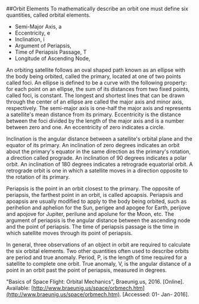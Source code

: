 ##Orbit Elements
To mathematically describe an orbit one must define six quantities, called orbital elements.
* Semi-Major Axis, a
* Eccentricity, e
* Inclination, i
* Argument of Periapsis,
* Time of Periapsis Passage, T
* Longitude of Ascending Node,

An orbiting satellite follows an oval shaped path known as an ellipse with the body being orbited, called the primary, located at one of two points called foci.  An ellipse is defined to be a curve with the following property: for each point on an ellipse, the sum of its distances from two fixed points, called foci, is constant.  The longest and shortest lines that can be drawn through the center of an ellipse are called the major axis and minor axis, respectively.  The semi-major axis is one-half the major axis and represents a satellite's mean distance from its primary.  Eccentricity is the distance between the foci divided by the length of the major axis and is a number between zero and one.  An eccentricity of zero indicates a circle.

Inclination is the angular distance between a satellite's orbital plane and the equator of its primary.  An inclination of zero degrees indicates an orbit about the primary's equator in the same direction as the primary's rotation, a direction called prograde.  An inclination of 90 degrees indicates a polar orbit.  An inclination of 180 degrees indicates a retrograde equatorial orbit.  A retrograde orbit is one in which a satellite moves in a direction opposite to the rotation of its primary.

Periapsis is the point in an orbit closest to the primary.  The opposite of periapsis, the farthest point in an orbit, is called apoapsis.  Periapsis and apoapsis are usually modified to apply to the body being orbited, such as perihelion and aphelion for the Sun, perigee and apogee for Earth, perijove and apojove for Jupiter, perilune and apolune for the Moon, etc.  The argument of periapsis is the angular distance between the ascending node and the point of periapsis.  The time of periapsis passage is the time in which satellite moves through its point of periapsis.

In general, three observations of an object in orbit are required to calculate the six orbital elements.  Two other quantities often used to describe orbits are period and true anomaly.  Period, P, is the length of time required for a satellite to complete one orbit.  True anomaly, V, is the angular distance of a point in an orbit past the point of periapsis, measured in degrees.

"Basics of Space Flight: Orbital Mechanics", Braeunig.us, 2016. [Online]. Available: [http://www.braeunig.us/space/orbmech.htm](http://www.braeunig.us/space/orbmech.htm). [Accessed: 01- Jan- 2016].
